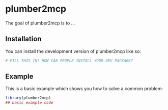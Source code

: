 
# plumber2mcp

<!-- badges: start -->
<!-- badges: end -->

The goal of plumber2mcp is to ...

## Installation

You can install the development version of plumber2mcp like so:

``` r
# FILL THIS IN! HOW CAN PEOPLE INSTALL YOUR DEV PACKAGE?
```

## Example

This is a basic example which shows you how to solve a common problem:

``` r
library(plumber2mcp)
## basic example code
```

